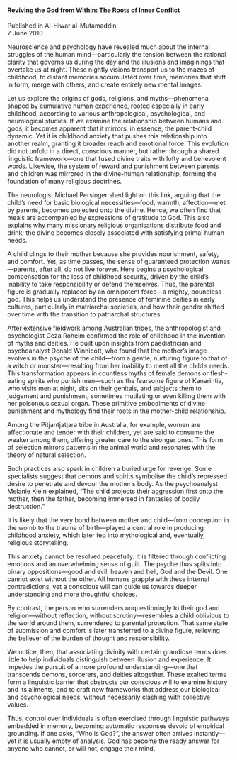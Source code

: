 <h4>Reviving the God from Within: The Roots of Inner Conflict</h4>


Published in Al-Hiwar al-Mutamaddin
<br>
7 June 2010


Neuroscience and psychology have revealed much about the internal struggles of the human mind—particularly the tension between the rational clarity that governs us during the day and the illusions and imaginings that overtake us at night. These nightly visions transport us to the mazes of childhood, to distant memories accumulated over time, memories that shift in form, merge with others, and create entirely new mental images.

Let us explore the origins of gods, religions, and myths—phenomena shaped by cumulative human experience, rooted especially in early childhood, according to various anthropological, psychological, and neurological studies. If we examine the relationship between humans and gods, it becomes apparent that it mirrors, in essence, the parent-child dynamic. Yet it is childhood anxiety that pushes this relationship into another realm, granting it broader reach and emotional force. This evolution did not unfold in a direct, conscious manner, but rather through a shared linguistic framework—one that fused divine traits with lofty and benevolent words. Likewise, the system of reward and punishment between parents and children was mirrored in the divine-human relationship, forming the foundation of many religious doctrines.

The neurologist Michael Persinger shed light on this link, arguing that the child’s need for basic biological necessities—food, warmth, affection—met by parents, becomes projected onto the divine. Hence, we often find that meals are accompanied by expressions of gratitude to God. This also explains why many missionary religious organisations distribute food and drink; the divine becomes closely associated with satisfying primal human needs.

A child clings to their mother because she provides nourishment, safety, and comfort. Yet, as time passes, the sense of guaranteed protection wanes—parents, after all, do not live forever. Here begins a psychological compensation for the loss of childhood security, driven by the child’s inability to take responsibility or defend themselves. Thus, the parental figure is gradually replaced by an omnipotent force—a mighty, boundless god. This helps us understand the presence of feminine deities in early cultures, particularly in matriarchal societies, and how their gender shifted over time with the transition to patriarchal structures.

After extensive fieldwork among Australian tribes, the anthropologist and psychologist Geza Roheim confirmed the role of childhood in the invention of myths and deities. He built upon insights from paediatrician and psychoanalyst Donald Winnicott, who found that the mother’s image evolves in the psyche of the child—from a gentle, nurturing figure to that of a witch or monster—resulting from her inability to meet all the child’s needs. This transformation appears in countless myths of female demons or flesh-eating spirits who punish men—such as the fearsome figure of Kanarintia, who visits men at night, sits on their genitals, and subjects them to judgement and punishment, sometimes mutilating or even killing them with her poisonous sexual organ. These primitive embodiments of divine punishment and mythology find their roots in the mother-child relationship.

Among the Pitjantjatjara tribe in Australia, for example, women are affectionate and tender with their children, yet are said to consume the weaker among them, offering greater care to the stronger ones. This form of selection mirrors patterns in the animal world and resonates with the theory of natural selection.

Such practices also spark in children a buried urge for revenge. Some specialists suggest that demons and spirits symbolise the child’s repressed desire to penetrate and devour the mother’s body. As the psychoanalyst Melanie Klein explained, “The child projects their aggression first onto the mother, then the father, becoming immersed in fantasies of bodily destruction.”

It is likely that the very bond between mother and child—from conception in the womb to the trauma of birth—played a central role in producing childhood anxiety, which later fed into mythological and, eventually, religious storytelling.

This anxiety cannot be resolved peacefully. It is filtered through conflicting emotions and an overwhelming sense of guilt. The psyche thus splits into binary oppositions—good and evil, heaven and hell, God and the Devil. One cannot exist without the other. All humans grapple with these internal contradictions, yet a conscious will can guide us towards deeper understanding and more thoughtful choices.

By contrast, the person who surrenders unquestioningly to their god and religion—without reflection, without scrutiny—resembles a child oblivious to the world around them, surrendered to parental protection. That same state of submission and comfort is later transferred to a divine figure, relieving the believer of the burden of thought and responsibility.

We notice, then, that associating divinity with certain grandiose terms does little to help individuals distinguish between illusion and experience. It impedes the pursuit of a more profound understanding—one that transcends demons, sorcerers, and deities altogether. These exalted terms form a linguistic barrier that obstructs our conscious will to examine history and its ailments, and to craft new frameworks that address our biological and psychological needs, without necessarily clashing with collective values.

Thus, control over individuals is often exercised through linguistic pathways embedded in memory, becoming automatic responses devoid of empirical grounding. If one asks, “Who is God?”, the answer often arrives instantly—yet it is usually empty of analysis. God has become the ready answer for anyone who cannot, or will not, engage their mind.
